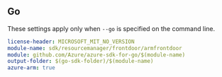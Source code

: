 ## Go

These settings apply only when `--go` is specified on the command line.

``` yaml $(go) && $(track2)
license-header: MICROSOFT_MIT_NO_VERSION
module-name: sdk/resourcemanager/frontdoor/armfrontdoor
module: github.com/Azure/azure-sdk-for-go/$(module-name)
output-folder: $(go-sdk-folder)/$(module-name)
azure-arm: true
```
